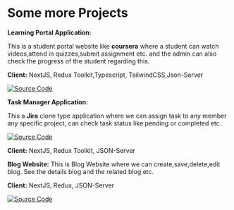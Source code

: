 
# Some more Projects




**Learning Portal Application:**

This is a student portal website like **coursera** where a student can watch videos,attend in quizzes,submit assignment etc. and the admin can also check the progress of the student regarding this.

**Client:** NextJS, Redux Toolkit,Typescript, TailwindCSS,Json-Server

[![Source Code](https://github.com/Mahfuzul-Islam55/student-portal-application)](https://github.com/Mahfuzul-Islam55/student-portal-application)


**Task Manager Application:** 

This a **Jira** clone type application where we can assign task to any member any specific project, can check task status like pending or completed etc.

[![Source Code](https://github.com/Mahfuzul-Islam55/task-manager)](https://github.com/Mahfuzul-Islam55/task-manager)

**Client:** NextJS, Redux Toolkit, JSON-Server

**Blog Website:**
This is Blog Website where we can create,save,delete,edit blog. See the details blog and the related blog etc. 

**Client:** NextJS, Redux, JSON-Server

[![Source Code](https://github.com/Mahfuzul-Islam55/Blog-Application)](https://github.com/Mahfuzul-Islam55/Blog-Application)




